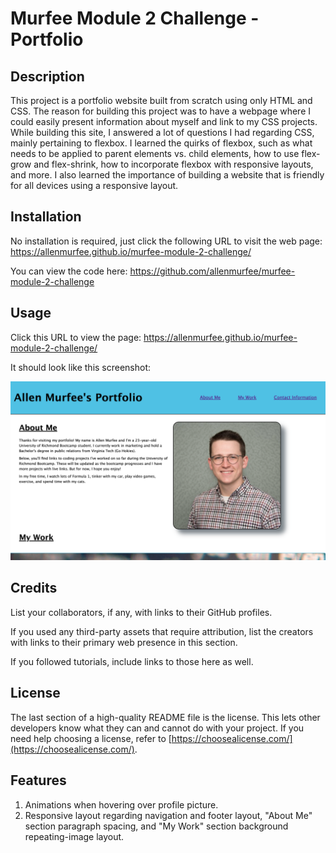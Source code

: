 # Murfee Module 2 Challenge - Portfolio

## Description

This project is a portfolio website built from scratch using only HTML and CSS. The reason for building this project was to have a webpage where I could easily present information about myself and link to my CSS projects. While building this site, I answered a lot of questions I had regarding CSS, mainly pertaining to flexbox. I learned the quirks of flexbox, such as what needs to be applied to parent elements vs. child elements, how to use flex-grow and flex-shrink, how to incorporate flexbox with responsive layouts, and more. I also learned the importance of building a website that is friendly for all devices using a responsive layout.

## Installation

No installation is required, just click the following URL to visit the web page: https://allenmurfee.github.io/murfee-module-2-challenge/

You can view the code here: https://github.com/allenmurfee/murfee-module-2-challenge 

## Usage

Click this URL to view the page: https://allenmurfee.github.io/murfee-module-2-challenge/ 

It should look like this screenshot:

![web page screenshot](./assets/images/screenshot.png)

## Credits

List your collaborators, if any, with links to their GitHub profiles.

If you used any third-party assets that require attribution, list the creators with links to their primary web presence in this section.

If you followed tutorials, include links to those here as well.

## License

The last section of a high-quality README file is the license. This lets other developers know what they can and cannot do with your project. If you need help choosing a license, refer to [https://choosealicense.com/](https://choosealicense.com/).

## Features

1. Animations when hovering over profile picture.
2. Responsive layout regarding navigation and footer layout, "About Me" section paragraph spacing, and "My Work" section background repeating-image layout.
